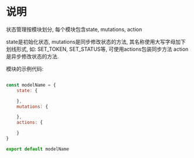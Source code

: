 # 说明

状态管理按模块划分,
每个模块包含state, mutations, action

state是初始化状态,
mutations是同步修改状态的方法, 其名称使用大写字母加下划线形式, 如: SET_TOKEN, SET_STATUS等, 可使用actions包装同步方法
action是异步修改状态的方法.

模块的示例代码:

```javascript

const modelName = {
    state: {

    },
    mutations: {

    },
    actions: {

    }
}

export default modelName
```
